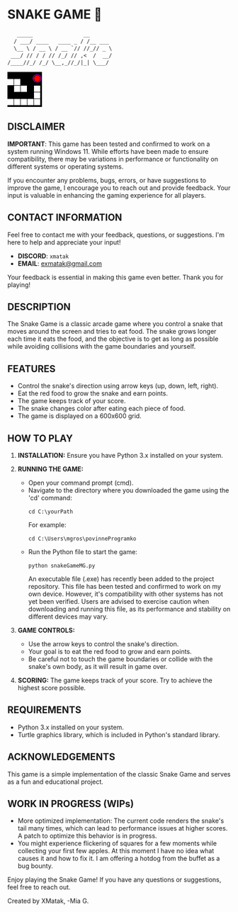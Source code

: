 # SNAKE GAME 🐍

```
   _____                __       
  / ___/ ____   ____ _ / /__ ___ 
  \__ \ / __ \ / __ `// //_// _ \
 ___/ // / / // /_/ // ,<  /  __/
/____//_/ /_/ \__,_//_/|_| \___/ 
```
                                 
![Snake Game](snakePicture.png)

## DISCLAIMER

**IMPORTANT**: This game has been tested and confirmed to work on a system running Windows 11. While efforts have been made to ensure compatibility, there may be variations in performance or functionality on different systems or operating systems.

If you encounter any problems, bugs, errors, or have suggestions to improve the game, I encourage you to reach out and provide feedback. Your input is valuable in enhancing the gaming experience for all players.

## CONTACT INFORMATION

Feel free to contact me with your feedback, questions, or suggestions. I'm here to help and appreciate your input!

- **DISCORD**: `xmatak`
- **EMAIL**: [exmatak@gmail.com](mailto:exmatak@gmail.com)

Your feedback is essential in making this game even better. Thank you for playing!


## DESCRIPTION

The Snake Game is a classic arcade game where you control a snake that moves around the screen and tries to eat food. The snake grows longer each time it eats the food, and the objective is to get as long as possible while avoiding collisions with the game boundaries and yourself.

## FEATURES

- Control the snake's direction using arrow keys (up, down, left, right).
- Eat the red food to grow the snake and earn points.
- The game keeps track of your score.
- The snake changes color after eating each piece of food.
- The game is displayed on a 600x600 grid.

## HOW TO PLAY

1. **INSTALLATION:** Ensure you have Python 3.x installed on your system.

2. **RUNNING THE GAME:** 
   - Open your command prompt (cmd).
   - Navigate to the directory where you downloaded the game using the 'cd' command:
     ```
     cd C:\yourPath
     ```
     For example:
     ```
     cd C:\Users\mgros\povinneProgramko
     ```
   - Run the Python file to start the game:
     ```
     python snakeGameMG.py
     ```
     An executable file (.exe) has recently been added to the project repository. This file has been tested and confirmed to work on my own device. However, it's compatibility with other systems has not yet been verified.
     Users are advised to exercise caution when downloading and running this file, as its performance and stability on different devices may vary. 

3. **GAME CONTROLS:**
   - Use the arrow keys to control the snake's direction.
   - Your goal is to eat the red food to grow and earn points.
   - Be careful not to touch the game boundaries or collide with the snake's own body, as it will result in game over.

4. **SCORING:** The game keeps track of your score. Try to achieve the highest score possible.

## REQUIREMENTS

- Python 3.x installed on your system.
- Turtle graphics library, which is included in Python's standard library.

## ACKNOWLEDGEMENTS

This game is a simple implementation of the classic Snake Game and serves as a fun and educational project.

## WORK IN PROGRESS (WIPs)

- More optimized implementation: The current code renders the snake's tail many times, which can lead to performance issues at higher scores. A patch to optimize this behavior is in progress.
- You might experience flickering of squares for a few moments while collecting your first few apples. At this moment I have no idea what causes it and how to fix it. I am offering a hotdog from the buffet as a bug bounty.

Enjoy playing the Snake Game! If you have any questions or suggestions, feel free to reach out.


Created by XMatak, -Mia G.
